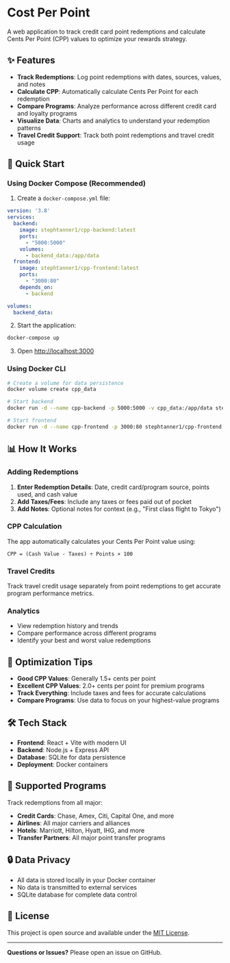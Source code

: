 # Cost Per Point

A web application to track credit card point redemptions and calculate Cents Per Point (CPP) values to optimize your rewards strategy.

## ✨ Features

- **Track Redemptions**: Log point redemptions with dates, sources, values, and notes
- **Calculate CPP**: Automatically calculate Cents Per Point for each redemption
- **Compare Programs**: Analyze performance across different credit card and loyalty programs
- **Visualize Data**: Charts and analytics to understand your redemption patterns
- **Travel Credit Support**: Track both point redemptions and travel credit usage

## 🚀 Quick Start

### Using Docker Compose (Recommended)

1. Create a `docker-compose.yml` file:
```yaml
version: '3.8'
services:
  backend:
    image: stephtanner1/cpp-backend:latest
    ports:
      - "5000:5000"
    volumes:
      - backend_data:/app/data
  frontend:
    image: stephtanner1/cpp-frontend:latest
    ports:
      - "3000:80"
    depends_on:
      - backend

volumes:
  backend_data:
```

2. Start the application:
```bash
docker-compose up
```

3. Open [http://localhost:3000](http://localhost:3000)

### Using Docker CLI

```bash
# Create a volume for data persistence
docker volume create cpp_data

# Start backend
docker run -d --name cpp-backend -p 5000:5000 -v cpp_data:/app/data stephtanner1/cpp-backend:latest

# Start frontend  
docker run -d --name cpp-frontend -p 3000:80 stephtanner1/cpp-frontend:latest
```

## 📊 How It Works

### Adding Redemptions
1. **Enter Redemption Details**: Date, credit card/program source, points used, and cash value
2. **Add Taxes/Fees**: Include any taxes or fees paid out of pocket
3. **Add Notes**: Optional notes for context (e.g., "First class flight to Tokyo")

### CPP Calculation
The app automatically calculates your Cents Per Point value using:
```
CPP = (Cash Value - Taxes) ÷ Points × 100
```

### Travel Credits
Track travel credit usage separately from point redemptions to get accurate program performance metrics.

### Analytics
- View redemption history and trends
- Compare performance across different programs
- Identify your best and worst value redemptions

## 🎯 Optimization Tips

- **Good CPP Values**: Generally 1.5+ cents per point
- **Excellent CPP Values**: 2.0+ cents per point for premium programs
- **Track Everything**: Include taxes and fees for accurate calculations
- **Compare Programs**: Use data to focus on your highest-value programs

## 🛠️ Tech Stack

- **Frontend**: React + Vite with modern UI
- **Backend**: Node.js + Express API
- **Database**: SQLite for data persistence
- **Deployment**: Docker containers

## 📱 Supported Programs

Track redemptions from all major:
- **Credit Cards**: Chase, Amex, Citi, Capital One, and more
- **Airlines**: All major carriers and alliances
- **Hotels**: Marriott, Hilton, Hyatt, IHG, and more
- **Transfer Partners**: All major point transfer programs

## 🔒 Data Privacy

- All data is stored locally in your Docker container
- No data is transmitted to external services
- SQLite database for complete data control

## 📝 License

This project is open source and available under the [MIT License](LICENSE).

---

**Questions or Issues?** Please open an issue on GitHub. 